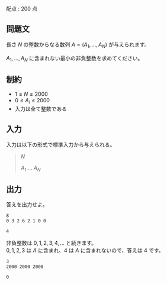 配点 : $200$ 点

## 問題文

長さ $N$ の整数からなる数列 $A=(A_1,\ldots,A_N)$ が与えられます。  

$A_1,\ldots,A_N$ に含まれない最小の非負整数を求めてください。  

## 制約

- $1 \leq N \leq 2000$
- $0 \leq A_i \leq 2000$
- 入力は全て整数である

## 入力

入力は以下の形式で標準入力から与えられる。

> $N$
> 
> $A_1$ $\ldots$ $A_N$

## 出力

答えを出力せよ。

```input1
8
0 3 2 6 2 1 0 0
```

```output1
4
```

非負整数は $0,1,2,3,4,\ldots$ と続きます。<br>
$0,1,2,3$ は $A$ に含まれ、$4$ は $A$ に含まれないので、答えは $4$ です。

```input2
3
2000 2000 2000
```

```output2
0
```